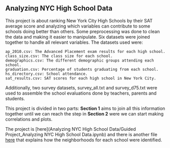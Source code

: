 ## Analyzing NYC High School Data

This project is about ranking New York City High Schools by their SAT average score and analyzing which variables can contribute to some schools doing better than others. Some preprocessing was done to clean the data and making it easier to manipulate. Six datasets were joined together to handle all relevant variables. The datasets used were:

    ap_2010.csv: The Advanced Placement exam results for each high school.
    class_size.csv: The class size for each school.
    demographics.csv: The different demographic groups attending each school.
    graduation.csv: Percentage of students graduating from each school.
    hs_directory.csv: School attendance.
    sat_results.csv: SAT scores for each high school in New York City.

Additionally, two survey datasets, survey_all.txt and survey_d75.txt were used to assemble the school evaluations done by teachers, parents and students.

This project is divided in two parts: __Section 1__ aims to join all this information together until we can reach the step in __Section 2__ were we can start making correlations and plots.

The project is [here](Analyzing NYC High School Data/Guided Project_Analyzing NYC High School Data.ipynb) and there is another file [here]() that explains how the neighborhoods for each school were identified.
